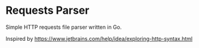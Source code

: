 # Requests Parser

Simple HTTP requests file parser written in Go.

Inspired by https://www.jetbrains.com/help/idea/exploring-http-syntax.html
